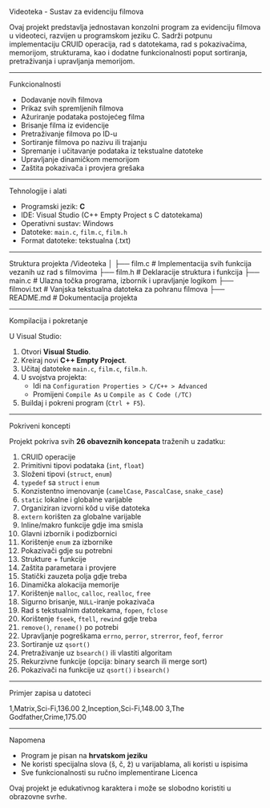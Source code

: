 Videoteka - Sustav za evidenciju filmova

Ovaj projekt predstavlja jednostavan konzolni program za evidenciju filmova u videoteci, razvijen u programskom jeziku C. Sadrži potpunu implementaciju CRUID operacija, rad s datotekama, rad s pokazivačima, memorijom, strukturama, kao i dodatne funkcionalnosti poput sortiranja, pretraživanja i upravljanja memorijom.

---

 Funkcionalnosti

- Dodavanje novih filmova
- Prikaz svih spremljenih filmova
- Ažuriranje podataka postojećeg filma
- Brisanje filma iz evidencije
-  Pretraživanje filmova po ID-u
-  Sortiranje filmova po nazivu ili trajanju
-  Spremanje i učitavanje podataka iz tekstualne datoteke
-  Upravljanje dinamičkom memorijom
-  Zaštita pokazivača i provjera grešaka

---

 Tehnologije i alati

- Programski jezik: **C**
- IDE: Visual Studio (C++ Empty Project s C datotekama)
- Operativni sustav: Windows
- Datoteke: `main.c`, `film.c`, `film.h`
- Format datoteke: tekstualna (.txt)

---

 Struktura projekta
/Videoteka
│
├── film.c # Implementacija svih funkcija vezanih uz rad s filmovima
├── film.h # Deklaracije struktura i funkcija
├── main.c # Ulazna točka programa, izbornik i upravljanje logikom
├── filmovi.txt # Vanjska tekstualna datoteka za pohranu filmova
├── README.md # Dokumentacija projekta


---
 Kompilacija i pokretanje

 U Visual Studio:

1. Otvori **Visual Studio**.
2. Kreiraj novi **C++ Empty Project**.
3. Učitaj datoteke `main.c`, `film.c`, `film.h`.
4. U svojstva projekta:
   - Idi na `Configuration Properties > C/C++ > Advanced`
   - Promijeni `Compile As` u `Compile as C Code (/TC)`
5. Buildaj i pokreni program (`Ctrl + F5`).

---
 Pokriveni koncepti

Projekt pokriva svih **26 obaveznih koncepata** traženih u zadatku:

1. CRUID operacije
2. Primitivni tipovi podataka (`int`, `float`)
3. Složeni tipovi (`struct`, `enum`)
4. `typedef` sa `struct` i `enum`
5. Konzistentno imenovanje (`camelCase`, `PascalCase`, `snake_case`)
6. `static` lokalne i globalne varijable
7. Organiziran izvorni kôd u više datoteka
8. `extern` korišten za globalne varijable
9. Inline/makro funkcije gdje ima smisla
10. Glavni izbornik i podizbornici
11. Korištenje `enum` za izbornike
12. Pokazivači gdje su potrebni
13. Strukture + funkcije
14. Zaštita parametara i provjere
15. Statički zauzeta polja gdje treba
16. Dinamička alokacija memorije
17. Korištenje `malloc`, `calloc`, `realloc`, `free`
18. Sigurno brisanje, `NULL`-iranje pokazivača
19. Rad s tekstualnim datotekama, `fopen`, `fclose`
20. Korištenje `fseek`, `ftell`, `rewind` gdje treba
21. `remove()`, `rename()` po potrebi
22. Upravljanje pogreškama `errno`, `perror`, `strerror`, `feof`, `ferror`
23. Sortiranje uz `qsort()`
24. Pretraživanje uz `bsearch()` ili vlastiti algoritam
25. Rekurzivne funkcije (opcija: binary search ili merge sort)
26. Pokazivači na funkcije uz `qsort()` i `bsearch()`

---

 Primjer zapisa u datoteci

1,Matrix,Sci-Fi,136.00
2,Inception,Sci-Fi,148.00
3,The Godfather,Crime,175.00


---

 Napomena

- Program je pisan na **hrvatskom jeziku**
- Ne koristi specijalna slova (š, č, ž) u varijablama, ali koristi u ispisima
- Sve funkcionalnosti su ručno implementirane
 Licenca

Ovaj projekt je edukativnog karaktera i može se slobodno koristiti u obrazovne svrhe.


